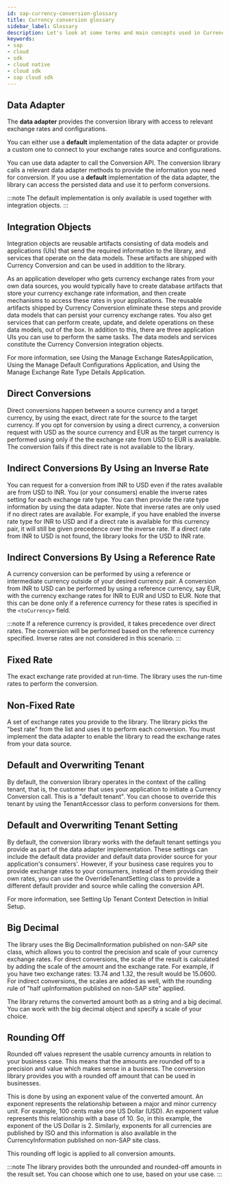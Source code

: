 ```yaml
---
id: sap-currency-conversion-glossary
title: Currency conversion glossary
sidebar_label: Glossary
description: Let's look at some terms and main concepts used in Currency Conversion library
keywords:
- sap
- cloud
- sdk
- cloud native
- cloud sdk
- sap cloud sdk
---
```



## Data Adapter

The **data adapter** provides the conversion library with access to relevant exchange rates and configurations.

You can either use a **default**  implementation of the data adapter or provide a custom one to connect to your exchange rates source and configurations.

You can use data adapter to call the Conversion API. The conversion library calls a relevant data adapter methods to provide the information you need for conversion. If you use a **default** implementation of the data adapter, the library can access the persisted data and use it to perform conversions.

:::note
The default implementation is only available is used together with integration objects.
:::

## Integration Objects
Integration objects are reusable artifacts consisting of data models and applications (UIs) that send the required information to the library, and services that operate on the data models. These artifacts are shipped with Currency Conversion and can be used in addition to the library.

As an application developer who gets currency exchange rates from your own data sources, you would typically have to create database artifacts that store your currency exchange rate information, and then create mechanisms to access these rates in your applications. The reusable artifacts shipped by Currency Conversion eliminate these steps and provide data models that can persist your currency exchange rates. You also get services that can perform create, update, and delete operations on these data models, out of the box. In addition to this, there are three application UIs you can use to perform the same tasks. The data models and services constitute the Currency Conversion integration objects.

For more information, see Using the Manage Exchange RatesApplication, Using the Manage Default Configurations Application, and Using the Manage Exchange Rate Type Details Application.

## Direct Conversions

Direct conversions happen between a source currency and a target currency, by using the exact, direct rate for the source to the target currency. If you opt for conversion by using a direct currency, a conversion request with USD as the source currency and EUR as the target currency is performed using only if the the exchange rate from USD to EUR is available. The conversion fails if this direct rate is not available to the library.

## Indirect Conversions By Using an Inverse Rate
You can request for a conversion from INR to USD even if the rates available are from USD to INR. You (or your consumers) enable the inverse rates setting for each exchange rate type. You can then provide the rate type information by using the data adapter. Note that inverse rates are only used if no direct rates are available. For example, if you have enabled the inverse rate type for INR to USD and if a direct rate is available for this currency pair, it will still be given precedence over the inverse rate. If a direct rate from INR to USD is not found, the library looks for the USD to INR rate.

## Indirect Conversions By Using a Reference Rate
A currency conversion can be performed by using a reference or intermediate currency outside of your desired currency pair. A conversion from INR to USD can be performed by using a reference currency, say EUR, with the currency exchange rates for INR to EUR and USD to EUR. Note that this can be done only if a reference currency for these rates is specified in the `<toCurrency>` field.


:::note
If a reference currency is provided, it takes precedence over direct rates. The conversion will be performed based on the reference currency specified. Inverse rates are not considered in this scenario.
:::

## Fixed Rate
The exact exchange rate provided at run-time. The library uses the run-time rates to perform the conversion.

## Non-Fixed Rate
A set of exchange rates you provide to the library. The library picks the "best rate" from the list and uses it to perform each conversion. You must implement the data adapter to enable the library to read the exchange rates from your data source.

## Default and Overwriting Tenant
By default, the conversion library operates in the context of the calling tenant, that is, the customer that uses your application to initiate a Currency Conversion call. This is a "default tenant". You can choose to override this tenant by using the TenantAccessor class to perform conversions for them.

## Default and Overwriting Tenant Setting
By default, the conversion library works with the default tenant settings you provide as part of the data adapter implementation. These settings can include the default data provider and default data provider source for your application's consumers'. However, if your business case requires you to provide exchange rates to your consumers, instead of them providing their own rates, you can use the OverrideTenantSetting class to provide a different default provider and source while calling the conversion API.

For more information, see Setting Up Tenant Context Detection in Initial Setup.

## Big Decimal
The library uses the Big DecimalInformation published on non-SAP site class, which allows you to control the precision and scale of your currency exchange rates. For direct conversions, the scale of the result is calculated by adding the scale of the amount and the exchange rate. For example, if you have two exchange rates: 13.74 and 1.32, the result would be 15.0600. For indirect conversions, the scales are added as well, with the rounding rule of "half upInformation published on non-SAP site" applied.

The library returns the converted amount both as a string and a big decimal. You can work with the big decimal object and specify a scale of your choice.

## Rounding Off
Rounded off values represent the usable currency amounts in relation to your business case. This means that the amounts are rounded off to a precision and value which makes sense in a business. The conversion library provides you with a rounded off amount that can be used in businesses.

This is done by using an exponent value of the converted amount. An exponent represents the relationship between a major and minor currency unit. For example, 100 cents make one US Dollar (USD). An exponent value represents this relationship with a base of 10. So, in this example, the exponent of the US Dollar is 2. Similarly, exponents for all currencies are published by ISO and this information is also available in the CurrencyInformation published on non-SAP site class.

This rounding off logic is applied to all conversion amounts.

:::note
The library provides both the unrounded and rounded-off amounts in the result set. You can choose which one to use, based on your use case.
:::

